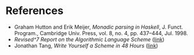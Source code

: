# References
- Graham Hutton and Erik Meijer, _Monadic parsing in Haskell_, J. Funct. Program., Cambridge Univ. Press, vol. 8, no. 4, pp. 437–444, Jul. 1998.
- _Revised^7 Report on the Algorithmic Language Scheme_ ([link](https://standards.scheme.org/official/r7rs.pdf))
- Jonathan Tang, _Write Yourself a Scheme in 48 Hours_ ([link](https://en.wikibooks.org/wiki/Write_Yourself_a_Scheme_in_48_Hours))
